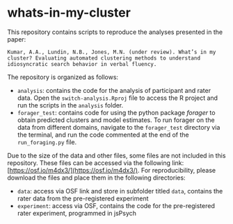 # whats-in-my-cluster

This repository contains scripts to reproduce the analyses presented in the paper:
```
Kumar, A.A., Lundin, N.B., Jones, M.N. (under review). What’s in my cluster? Evaluating automated clustering methods to understand idiosyncratic search behavior in verbal fluency.
```

The repository is organized as follows:
- `analysis`: contains the code for the analysis of participant and rater data. Open the `switch-analysis.Rproj` file to access the R project and run the scripts in the `analysis` folder.
- `forager_test`: contains code for using the python package *forager* to obtain predicted clusters and model estimates. To run forager on the data from different domains, navigate to the `forager_test` directory via the terminal, and run the code commented at the end of the `run_foraging.py` file.

Due to the size of the data and other files, some files are not included in this repository. These files can be accessed via the following link: [https://osf.io/m4dx3/](https://osf.io/m4dx3/). For reproducibility, please download the files and place them in the following directories:

- `data`: access via OSF link and store in subfolder titled `data`, contains the rater data from the pre-registered experiment
- `experiment`: access via OSF, contains the code for the pre-registered rater experiment, programmed in jsPsych 

